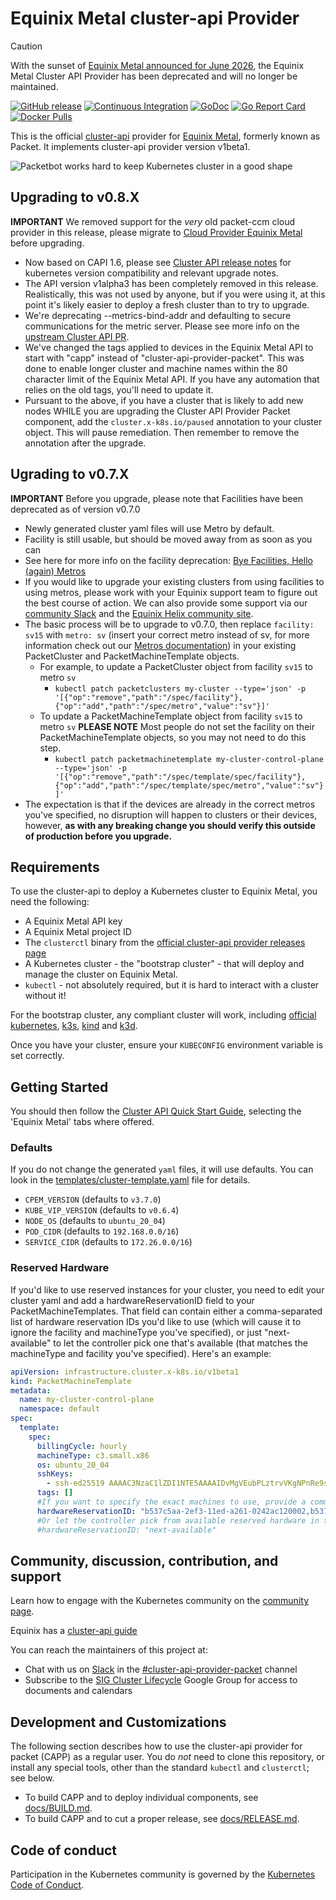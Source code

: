 # Equinix Metal cluster-api Provider

> [!CAUTION]
> With the sunset of [Equinix Metal announced for June 2026](https://deploy.equinix.com/blog/sunsetting-equinix-metal/), the Equinix Metal Cluster API Provider has been deprecated and will no longer be maintained.

[![GitHub release](https://img.shields.io/github/release/kubernetes-sigs/cluster-api-provider-packet/all.svg?style=flat-square)](https://github.com/kubernetes-sigs/cluster-api-provider-packet/releases)
[![Continuous Integration](https://github.com/kubernetes-sigs/cluster-api-provider-packet/actions/workflows/ci.yaml/badge.svg)](https://github.com/kubernetes-sigs/cluster-api-provider-packet/actions/workflows/ci.yaml)
[![GoDoc](https://godoc.org/sigs.k8s.io/cluster-api-provider-packet?status.svg)](https://pkg.go.dev/sigs.k8s.io/cluster-api-provider-packet?tab=overview)
[![Go Report Card](https://goreportcard.com/badge/sigs.k8s.io/cluster-api-provider-packet)](https://goreportcard.com/report/sigs.k8s.io/cluster-api-provider-packet)
[![Docker Pulls](https://img.shields.io/docker/pulls/packethost/cluster-api-provider-packet.svg)](https://hub.docker.com/r/packethost/cluster-api-provider-packet/)

This is the official [cluster-api](https://github.com/kubernetes-sigs/cluster-api) provider for [Equinix Metal](https://metal.equinix.com/), formerly known as Packet. It implements cluster-api provider version v1beta1.

![Packetbot works hard to keep Kubernetes cluster in a good shape](./docs/banner.png)

## Upgrading to v0.8.X

**IMPORTANT** We removed support for the _very_ old packet-ccm cloud provider in this release, please migrate to [Cloud Provider Equinix Metal](https://github.com/kubernetes-sigs/cloud-provider-equinix-metal) before upgrading.

- Now based on CAPI 1.6, please see [Cluster API release notes](https://github.com/kubernetes-sigs/cluster-api/releases/tag/v1.6.0) for kubernetes version compatibility and relevant upgrade notes.
- The API version v1alpha3 has been completely removed in this release. Realistically, this was not used by anyone, but if you were using it, at this point it's likely easier to deploy a fresh cluster than to try to upgrade.
- We're deprecating --metrics-bind-addr and defaulting to secure communications for the metric server. Please see more info on the [upstream Cluster API PR](https://github.com/kubernetes-sigs/cluster-api/pull/9264).
- We've changed the tags applied to devices in the Equinix Metal API to start with "capp" instead of "cluster-api-provider-packet". This was done to enable longer cluster and machine names within the 80 character limit of the Equinix Metal API. If you have any automation that relies on the old tags, you'll need to update it.
- Pursuant to the above, if you have a cluster that is likely to add new nodes WHILE you are upgrading the Cluster API Provider Packet component, add the `cluster.x-k8s.io/paused` annotation to your cluster object. This will pause remediation. Then remember to remove the annotation after the upgrade.

## Ugrading to v0.7.X

**IMPORTANT** Before you upgrade, please note that Facilities have been deprecated as of version v0.7.0

- Newly generated cluster yaml files will use Metro by default.
- Facility is still usable, but should be moved away from as soon as you can
- See here for more info on the facility deprecation: [Bye Facilities, Hello (again) Metros](https://feedback.equinixmetal.com/changelog/bye-facilities-hello-again-metros)
- If you would like to upgrade your existing clusters from using facilities to using metros, please work with your Equinix support team to figure out the best course of action. We can also provide some support via our [community Slack](https://slack.equinixmetal.com/) and the [Equinix Helix community site](https://community.equinix.com/).
- The basic process will be to upgrade to v0.7.0, then replace `facility: sv15` with `metro: sv` (insert your correct metro instead of sv, for more information check out our [Metros documentation](https://deploy.equinix.com/developers/docs/metal/locations/metros/)) in your existing PacketCluster and PacketMachineTemplate objects.
  - For example, to update a PacketCluster object from facility `sv15` to metro `sv`
    - `kubectl patch packetclusters my-cluster --type='json' -p '[{"op":"remove","path":"/spec/facility"},{"op":"add","path":"/spec/metro","value":"sv"}]'`
  - To update a PacketMachineTemplate object from facility `sv15` to metro `sv` **PLEASE NOTE** Most people do not set the facility on their PacketMachineTemplate objects, so you may not need to do this step.
    - `kubectl patch packetmachinetemplate my-cluster-control-plane --type='json' -p '[{"op":"remove","path":"/spec/template/spec/facility"},{"op":"add","path":"/spec/template/spec/metro","value":"sv"}]'`
- The expectation is that if the devices are already in the correct metros you've specified, no disruption will happen to clusters or their devices, however, **as with any breaking change you should verify this outside of production before you upgrade.**

## Requirements

To use the cluster-api to deploy a Kubernetes cluster to Equinix Metal, you need the following:

- A Equinix Metal API key
- A Equinix Metal project ID
- The `clusterctl` binary from the [official cluster-api provider releases page](https://github.com/kubernetes-sigs/cluster-api/releases)
- A Kubernetes cluster - the "bootstrap cluster" - that will deploy and manage the cluster on Equinix Metal.
- `kubectl` - not absolutely required, but it is hard to interact with a cluster without it!

For the bootstrap cluster, any compliant cluster will work, including
[official kubernetes](https://kubernetes.io), [k3s](https://k3s.io), [kind](https://github.com/kubernetes-sigs/kind)
and [k3d](https://github.com/rancher/k3d).

Once you have your cluster, ensure your `KUBECONFIG` environment variable is set correctly.

## Getting Started

You should then follow the [Cluster API Quick Start Guide](https://cluster-api.sigs.k8s.io/user/quick-start.html), selecting the 'Equinix Metal' tabs where offered.

### Defaults

If you do not change the generated `yaml` files, it will use defaults. You can look in the [templates/cluster-template.yaml](./templates/cluster-template.yaml) file for details.

- `CPEM_VERSION` (defaults to `v3.7.0`)
- `KUBE_VIP_VERSION` (defaults to `v0.6.4`)
- `NODE_OS` (defaults to `ubuntu_20_04`)
- `POD_CIDR` (defaults to `192.168.0.0/16`)
- `SERVICE_CIDR` (defaults to `172.26.0.0/16`)

### Reserved Hardware

If you'd like to use reserved instances for your cluster, you need to edit your cluster yaml and add a hardwareReservationID field to your PacketMachineTemplates. That field can contain either a comma-separated list of hardware reservation IDs you'd like to use (which will cause it to ignore the facility and machineType you've specified), or just "next-available" to let the controller pick one that's available (that matches the machineType and facility you've specified). Here's an example:

```yaml
apiVersion: infrastructure.cluster.x-k8s.io/v1beta1
kind: PacketMachineTemplate
metadata:
  name: my-cluster-control-plane
  namespace: default
spec:
  template:
    spec:
      billingCycle: hourly
      machineType: c3.small.x86
      os: ubuntu_20_04
      sshKeys:
        - ssh-ed25519 AAAAC3NzaC1lZDI1NTE5AAAAIDvMgVEubPLztrvVKgNPnRe9sZSjAqaYj9nmCkgr4PdK username@computer
      tags: []
      #If you want to specify the exact machines to use, provide a comma separated list of UUIDs
      hardwareReservationID: "b537c5aa-2ef3-11ed-a261-0242ac120002,b537c5aa-2ef3-11ed-a261-0242ac120002"
      #Or let the controller pick from available reserved hardware in the project that matches machineType and facility with `next-available`
      #hardwareReservationID: "next-available"
```

## Community, discussion, contribution, and support

Learn how to engage with the Kubernetes community on the [community page](http://kubernetes.io/community/).

Equinix has a [cluster-api guide](https://metal.equinix.com/developers/guides/kubernetes-cluster-api/)

You can reach the maintainers of this project at:

- Chat with us on [Slack](http://slack.k8s.io/) in the [#cluster-api-provider-packet](https://kubernetes.slack.com/archives/C8TSNPY4T) channel
- Subscribe to the [SIG Cluster Lifecycle](https://groups.google.com/forum/#!forum/kubernetes-sig-cluster-lifecycle) Google Group for access to documents and calendars

## Development and Customizations

The following section describes how to use the cluster-api provider for packet (CAPP) as a regular user.
You do _not_ need to clone this repository, or install any special tools, other than the standard
`kubectl` and `clusterctl`; see below.

- To build CAPP and to deploy individual components, see [docs/BUILD.md](./docs/BUILD.md).
- To build CAPP and to cut a proper release, see [docs/RELEASE.md](./docs/RELEASE.md).

## Code of conduct

Participation in the Kubernetes community is governed by the [Kubernetes Code of Conduct](code-of-conduct.md).
